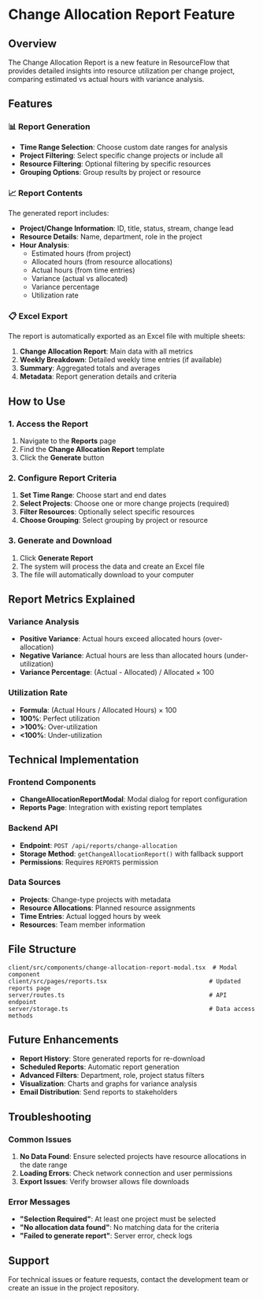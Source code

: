 # Change Allocation Report Feature

## Overview
The Change Allocation Report is a new feature in ResourceFlow that provides detailed insights into resource utilization per change project, comparing estimated vs actual hours with variance analysis.

## Features

### 📊 Report Generation
- **Time Range Selection**: Choose custom date ranges for analysis
- **Project Filtering**: Select specific change projects or include all
- **Resource Filtering**: Optional filtering by specific resources
- **Grouping Options**: Group results by project or resource

### 📈 Report Contents
The generated report includes:
- **Project/Change Information**: ID, title, status, stream, change lead
- **Resource Details**: Name, department, role in the project
- **Hour Analysis**:
  - Estimated hours (from project)
  - Allocated hours (from resource allocations)
  - Actual hours (from time entries)
  - Variance (actual vs allocated)
  - Variance percentage
  - Utilization rate

### 📋 Excel Export
The report is automatically exported as an Excel file with multiple sheets:
1. **Change Allocation Report**: Main data with all metrics
2. **Weekly Breakdown**: Detailed weekly time entries (if available)
3. **Summary**: Aggregated totals and averages
4. **Metadata**: Report generation details and criteria

## How to Use

### 1. Access the Report
1. Navigate to the **Reports** page
2. Find the **Change Allocation Report** template
3. Click the **Generate** button

### 2. Configure Report Criteria
1. **Set Time Range**: Choose start and end dates
2. **Select Projects**: Choose one or more change projects (required)
3. **Filter Resources**: Optionally select specific resources
4. **Choose Grouping**: Select grouping by project or resource

### 3. Generate and Download
1. Click **Generate Report**
2. The system will process the data and create an Excel file
3. The file will automatically download to your computer

## Report Metrics Explained

### Variance Analysis
- **Positive Variance**: Actual hours exceed allocated hours (over-allocation)
- **Negative Variance**: Actual hours are less than allocated hours (under-utilization)
- **Variance Percentage**: (Actual - Allocated) / Allocated × 100

### Utilization Rate
- **Formula**: (Actual Hours / Allocated Hours) × 100
- **100%**: Perfect utilization
- **>100%**: Over-utilization
- **<100%**: Under-utilization

## Technical Implementation

### Frontend Components
- **ChangeAllocationReportModal**: Modal dialog for report configuration
- **Reports Page**: Integration with existing report templates

### Backend API
- **Endpoint**: `POST /api/reports/change-allocation`
- **Storage Method**: `getChangeAllocationReport()` with fallback support
- **Permissions**: Requires `REPORTS` permission

### Data Sources
- **Projects**: Change-type projects with metadata
- **Resource Allocations**: Planned resource assignments
- **Time Entries**: Actual logged hours by week
- **Resources**: Team member information

## File Structure
```
client/src/components/change-allocation-report-modal.tsx  # Modal component
client/src/pages/reports.tsx                             # Updated reports page
server/routes.ts                                         # API endpoint
server/storage.ts                                        # Data access methods
```

## Future Enhancements
- **Report History**: Store generated reports for re-download
- **Scheduled Reports**: Automatic report generation
- **Advanced Filters**: Department, role, project status filters
- **Visualization**: Charts and graphs for variance analysis
- **Email Distribution**: Send reports to stakeholders

## Troubleshooting

### Common Issues
1. **No Data Found**: Ensure selected projects have resource allocations in the date range
2. **Loading Errors**: Check network connection and user permissions
3. **Export Issues**: Verify browser allows file downloads

### Error Messages
- **"Selection Required"**: At least one project must be selected
- **"No allocation data found"**: No matching data for the criteria
- **"Failed to generate report"**: Server error, check logs

## Support
For technical issues or feature requests, contact the development team or create an issue in the project repository.
